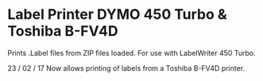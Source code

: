 # Label Printer DYMO 450 Turbo & Toshiba B-FV4D
Prints .Label files from ZIP files loaded. For use with LabelWriter 450 Turbo.

23 / 02 / 17 Now allows printing of labels from a Toshiba B-FV4D printer.
